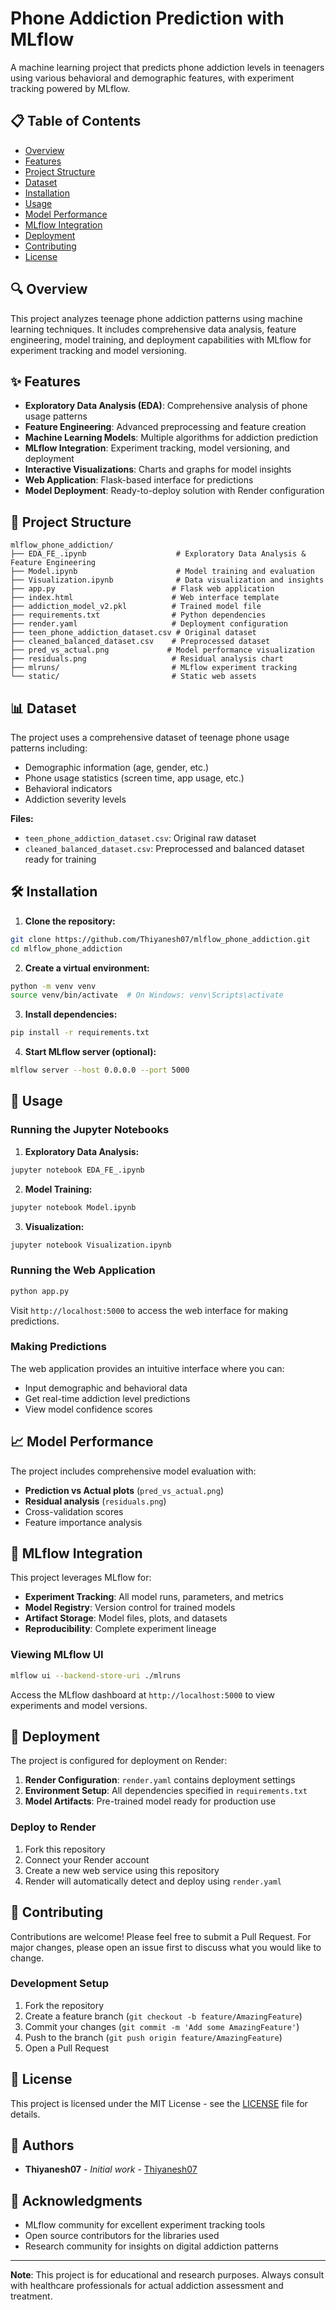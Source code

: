 # Phone Addiction Prediction with MLflow

A machine learning project that predicts phone addiction levels in teenagers using various behavioral and demographic features, with experiment tracking powered by MLflow.

## 📋 Table of Contents

- [Overview](#overview)
- [Features](#features)
- [Project Structure](#project-structure)
- [Dataset](#dataset)
- [Installation](#installation)
- [Usage](#usage)
- [Model Performance](#model-performance)
- [MLflow Integration](#mlflow-integration)
- [Deployment](#deployment)
- [Contributing](#contributing)
- [License](#license)

## 🔍 Overview

This project analyzes teenage phone addiction patterns using machine learning techniques. It includes comprehensive data analysis, feature engineering, model training, and deployment capabilities with MLflow for experiment tracking and model versioning.

## ✨ Features

- **Exploratory Data Analysis (EDA)**: Comprehensive analysis of phone usage patterns
- **Feature Engineering**: Advanced preprocessing and feature creation
- **Machine Learning Models**: Multiple algorithms for addiction prediction
- **MLflow Integration**: Experiment tracking, model versioning, and deployment
- **Interactive Visualizations**: Charts and graphs for model insights
- **Web Application**: Flask-based interface for predictions
- **Model Deployment**: Ready-to-deploy solution with Render configuration

## 📁 Project Structure

```
mlflow_phone_addiction/
├── EDA_FE_.ipynb                    # Exploratory Data Analysis & Feature Engineering
├── Model.ipynb                      # Model training and evaluation
├── Visualization.ipynb              # Data visualization and insights
├── app.py                          # Flask web application
├── index.html                      # Web interface template
├── addiction_model_v2.pkl          # Trained model file
├── requirements.txt                # Python dependencies
├── render.yaml                     # Deployment configuration
├── teen_phone_addiction_dataset.csv # Original dataset
├── cleaned_balanced_dataset.csv    # Preprocessed dataset
├── pred_vs_actual.png             # Model performance visualization
├── residuals.png                   # Residual analysis chart
├── mlruns/                         # MLflow experiment tracking
└── static/                         # Static web assets
```

## 📊 Dataset

The project uses a comprehensive dataset of teenage phone usage patterns including:

- Demographic information (age, gender, etc.)
- Phone usage statistics (screen time, app usage, etc.)
- Behavioral indicators
- Addiction severity levels

**Files:**
- `teen_phone_addiction_dataset.csv`: Original raw dataset
- `cleaned_balanced_dataset.csv`: Preprocessed and balanced dataset ready for training

## 🛠️ Installation

1. **Clone the repository:**
```bash
git clone https://github.com/Thiyanesh07/mlflow_phone_addiction.git
cd mlflow_phone_addiction
```

2. **Create a virtual environment:**
```bash
python -m venv venv
source venv/bin/activate  # On Windows: venv\Scripts\activate
```

3. **Install dependencies:**
```bash
pip install -r requirements.txt
```

4. **Start MLflow server (optional):**
```bash
mlflow server --host 0.0.0.0 --port 5000
```

## 🚀 Usage

### Running the Jupyter Notebooks

1. **Exploratory Data Analysis:**
```bash
jupyter notebook EDA_FE_.ipynb
```

2. **Model Training:**
```bash
jupyter notebook Model.ipynb
```

3. **Visualization:**
```bash
jupyter notebook Visualization.ipynb
```

### Running the Web Application

```bash
python app.py
```

Visit `http://localhost:5000` to access the web interface for making predictions.

### Making Predictions

The web application provides an intuitive interface where you can:
- Input demographic and behavioral data
- Get real-time addiction level predictions
- View model confidence scores

## 📈 Model Performance

The project includes comprehensive model evaluation with:

- **Prediction vs Actual plots** (`pred_vs_actual.png`)
- **Residual analysis** (`residuals.png`)
- Cross-validation scores
- Feature importance analysis

## 🔬 MLflow Integration

This project leverages MLflow for:

- **Experiment Tracking**: All model runs, parameters, and metrics
- **Model Registry**: Version control for trained models
- **Artifact Storage**: Model files, plots, and datasets
- **Reproducibility**: Complete experiment lineage

### Viewing MLflow UI

```bash
mlflow ui --backend-store-uri ./mlruns
```

Access the MLflow dashboard at `http://localhost:5000` to view experiments and model versions.

## 🚀 Deployment

The project is configured for deployment on Render:

1. **Render Configuration**: `render.yaml` contains deployment settings
2. **Environment Setup**: All dependencies specified in `requirements.txt`
3. **Model Artifacts**: Pre-trained model ready for production use

### Deploy to Render

1. Fork this repository
2. Connect your Render account
3. Create a new web service using this repository
4. Render will automatically detect and deploy using `render.yaml`

## 🤝 Contributing

Contributions are welcome! Please feel free to submit a Pull Request. For major changes, please open an issue first to discuss what you would like to change.

### Development Setup

1. Fork the repository
2. Create a feature branch (`git checkout -b feature/AmazingFeature`)
3. Commit your changes (`git commit -m 'Add some AmazingFeature'`)
4. Push to the branch (`git push origin feature/AmazingFeature`)
5. Open a Pull Request

## 📄 License

This project is licensed under the MIT License - see the [LICENSE](LICENSE) file for details.

## 👥 Authors

- **Thiyanesh07** - *Initial work* - [Thiyanesh07](https://github.com/Thiyanesh07)

## 🙏 Acknowledgments

- MLflow community for excellent experiment tracking tools
- Open source contributors for the libraries used
- Research community for insights on digital addiction patterns

---

**Note**: This project is for educational and research purposes. Always consult with healthcare professionals for actual addiction assessment and treatment.
